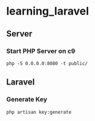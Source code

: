 # learning_laravel

## Server

### Start PHP Server on c9

`php -S 0.0.0.0:8080 -t public/`

## Laravel

### Generate Key

`php artisan key:generate`